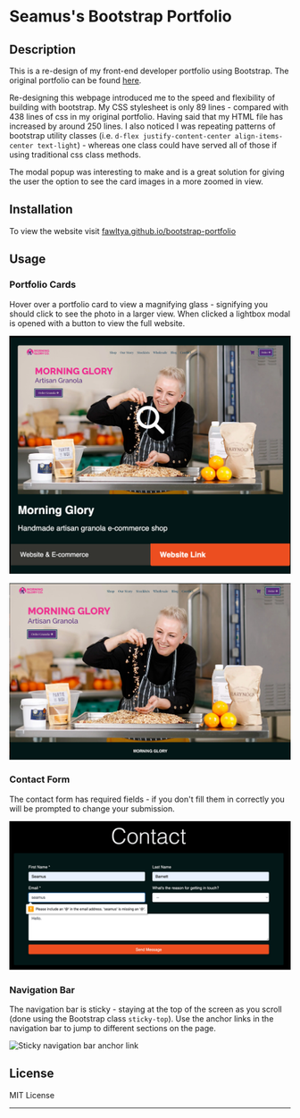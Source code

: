 # Seamus's Bootstrap Portfolio

## Description

This is a re-design of my front-end developer portfolio using Bootstrap. The original portfolio can be found [here](https://fawltya.github.io/portfolio).

Re-designing this webpage introduced me to the speed and flexibility of building with bootstrap. My CSS stylesheet is only 89 lines - compared with 438 lines of css in my original portfolio. Having said that my HTML file has increased by around 250 lines. I also noticed I was repeating patterns of bootstrap utility classes (i.e. `d-flex justify-content-center align-items-center text-light`) - whereas one class could have served all of those if using traditional css class methods.

The modal popup was interesting to make and is a great solution for giving the user the option to see the card images in a more zoomed in view.

## Installation

To view the website visit [fawltya.github.io/bootstrap-portfolio](https://fawltya.github.io/bootstrap-portfolio)

## Usage

### Portfolio Cards

Hover over a portfolio card to view a magnifying glass - signifying you should click to see the photo in a larger view. When clicked a lightbox modal is opened with a button to view the full website.

![Magnifying glass example](./images/magnify-example.png)

![Lightbox example](./images/lightbox-example.png)

### Contact Form

The contact form has required fields - if you don't fill them in correctly you will be prompted to change your submission.

![Contact form prompt example](./images/contact-form-example.png)

### Navigation Bar

The navigation bar is sticky - staying at the top of the screen as you scroll (done using the Bootstrap class `sticky-top`). Use the anchor links in the navigation bar to jump to different sections on the page.

![Sticky navigation bar anchor link](./images/sticky-nav-example.png)
## License

MIT License

---
